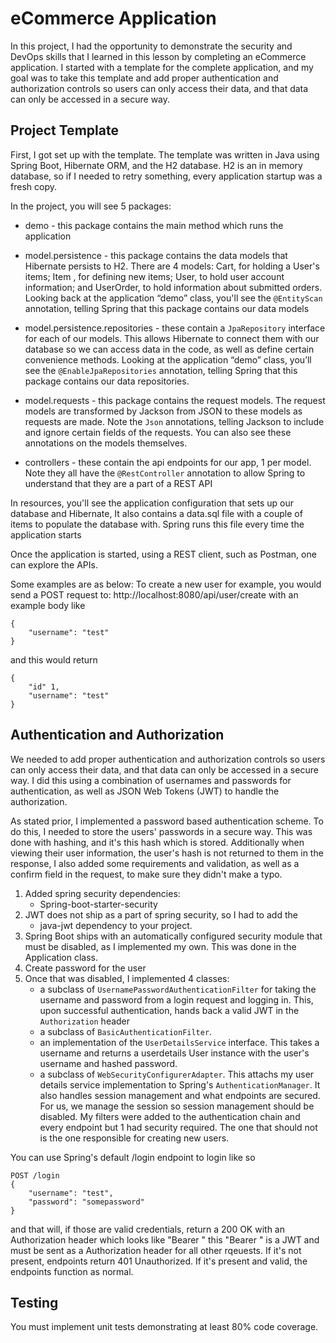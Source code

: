 # eCommerce Application

In this project, I had the opportunity to demonstrate the security and DevOps skills that I learned in this lesson by completing an eCommerce application. I started with a template for the complete application, and my goal was to take this template and add proper authentication and authorization controls so users can only access their data, and that data can only be accessed in a secure way. 

## Project Template
First, I got set up with the template. The template was written in Java using Spring Boot, Hibernate ORM, and the H2 database. H2 is an in memory database, so if I needed to retry something, every application startup was a fresh copy.

In the project, you will see 5 packages:

* demo - this package contains the main method which runs the application

* model.persistence - this package contains the data models that Hibernate persists to H2. There are 4 models: Cart, for holding a User's items; Item , for defining new items; User, to hold user account information; and UserOrder, to hold information about submitted orders. Looking back at the application “demo” class, you'll see the `@EntityScan` annotation, telling Spring that this package contains our data models

* model.persistence.repositories - these contain a `JpaRepository` interface for each of our models. This allows Hibernate to connect them with our database so we can access data in the code, as well as define certain convenience methods. Looking at the application “demo” class, you’ll see the `@EnableJpaRepositories` annotation, telling Spring that this package contains our data repositories.

* model.requests - this package contains the request models. The request models are transformed by Jackson from JSON to these models as requests are made. Note the `Json` annotations, telling Jackson to include and ignore certain fields of the requests. You can also see these annotations on the models themselves.

* controllers - these contain the api endpoints for our app, 1 per model. Note they all have the `@RestController` annotation to allow Spring to understand that they are a part of a REST API

In resources, you'll see the application configuration that sets up our database and Hibernate, It also contains a data.sql file with a couple of items to populate the database with. Spring runs this file every time the application starts

Once the application is started, using a REST client, such as Postman, one can explore the APIs.

Some examples are as below:
To create a new user for example, you would send a POST request to:
http://localhost:8080/api/user/create with an example body like 

```
{
    "username": "test"
}
```

and this would return
```
{
    "id" 1,
    "username": "test"
}
```

## Authentication and Authorization
We needed to add proper authentication and authorization controls so users can only access their data, and that data can only be accessed in a secure way. I did this using a combination of usernames and passwords for authentication, as well as JSON Web Tokens (JWT) to handle the authorization.

As stated prior, I implemented a password based authentication scheme. To do this, I needed to store the users' passwords in a secure way. This was done with hashing, and it's this hash which is stored. Additionally when viewing their user information, the user's hash is not returned to them in the response, I also added some requirements and validation, as well as a confirm field in the request, to make sure they didn't make a typo. 

1. Added spring security dependencies: 
   * Spring-boot-starter-security
1. JWT does not ship as a part of spring security, so I had to add the 
   * java-jwt dependency to your project. 
1. Spring Boot ships with an automatically configured security module that must be disabled, as I implemented my own. This was done in the Application class.
2. Create password for the user
3. Once that was disabled, I implemented 4 classes:
   * a subclass of `UsernamePasswordAuthenticationFilter` for taking the username and password from a login request and logging in. This, upon successful authentication, hands back a valid JWT in the `Authorization` header
   * a subclass of `BasicAuthenticationFilter`. 
   * an implementation of the `UserDetailsService` interface. This takes a username and returns a userdetails User instance with the user's username and hashed password.
   *  a subclass of `WebSecurityConfigurerAdapter`. This attachs my user details service implementation to Spring's `AuthenticationManager`. It also handles session management and what endpoints are secured. For us, we manage the session so session management should be disabled. My filters were added to the authentication chain and every endpoint but 1 had security required. The one that should not is the one responsible for creating new users.


You can use Spring's default /login endpoint to login like so

```
POST /login 
{
    "username": "test",
    "password": "somepassword"
}
```

and that will, if those are valid credentials, return a 200 OK with an Authorization header which looks like "Bearer <data>" this "Bearer <data>" is a JWT and must be sent as a Authorization header for all other rqeuests. If it's not present, endpoints return 401 Unauthorized. If it's present and valid, the endpoints function as normal.

## Testing
You must implement unit tests demonstrating at least 80% code coverage.
